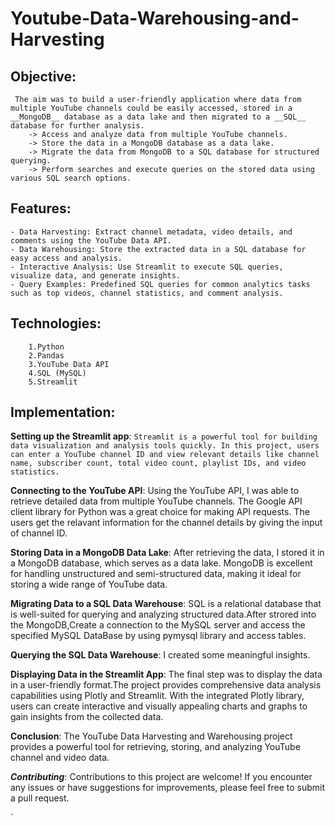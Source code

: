 # Youtube-Data-Warehousing-and-Harvesting 
## Objective:
   	 The aim was to build a user-friendly application where data from multiple YouTube channels could be easily accessed, stored in a __MongoDB__ database as a data lake and then migrated to a __SQL__ database for further analysis.
      	-> Access and analyze data from multiple YouTube channels.
      	-> Store the data in a MongoDB database as a data lake.
      	-> Migrate the data from MongoDB to a SQL database for structured querying.
      	-> Perform searches and execute queries on the stored data using various SQL search options.
			
## Features:
	- Data Harvesting: Extract channel metadata, video details, and comments using the YouTube Data API.
	- Data Warehousing: Store the extracted data in a SQL database for easy access and analysis.
	- Interactive Analysis: Use Streamlit to execute SQL queries, visualize data, and generate insights.
	- Query Examples: Predefined SQL queries for common analytics tasks such as top videos, channel statistics, and comment analysis.
	 
## Technologies:
		1.Python
		2.Pandas
		3.YouTube Data API
		4.SQL (MySQL)
		5.Streamlit

## Implementation:

**Setting up the Streamlit app**:
			 `Streamlit is a powerful tool for building data visualization and analysis tools quickly. In this project, users can enter a YouTube channel ID and view relevant details like channel name, subscriber count, total video count, playlist IDs, and video statistics.`
    
**Connecting to the YouTube API**:
			 Using the YouTube API, I was able to retrieve detailed data from multiple YouTube channels. The Google API client library for Python was a great choice for making API requests. The users get the relavant information for the channel details by giving the input of channel ID.
		
**Storing Data in a MongoDB Data Lake**:
			After retrieving the data, I stored it in a MongoDB database, which serves as a data lake. MongoDB is excellent for handling unstructured and semi-structured data, making it ideal for storing a wide range of YouTube data.

**Migrating Data to a SQL Data Warehouse**:
			SQL is a relational database that is well-suited for querying and analyzing structured data.After strored into the MongoDB,Create a connection to the MySQL server and access the specified MySQL DataBase by using pymysql library and access tables.
	
**Querying the SQL Data Warehouse**:
			 I created some meaningful insights.
		
**Displaying Data in the Streamlit App**:
			The final step was to display the data in a user-friendly format.The project provides comprehensive data analysis capabilities using Plotly and Streamlit. With the integrated Plotly library, users can create interactive and visually appealing charts and graphs to gain insights from the collected data.

**Conclusion**:
	 The YouTube Data Harvesting and Warehousing project provides a powerful tool for retrieving, storing, and analyzing YouTube channel and video data.
		
 ***Contributing***:
	Contributions to this project are welcome! If you encounter any issues or have suggestions for improvements, please feel free to submit a pull request.
      
`
